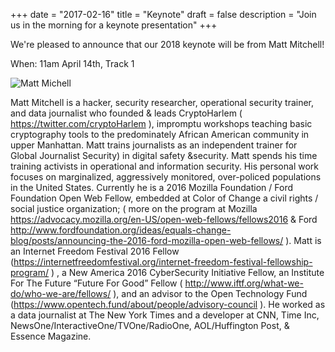 +++
date = "2017-02-16"
title = "Keynote"
draft = false
description = "Join us in the morning for a keynote presentation"
+++

We're pleased to announce that our 2018 keynote will be from Matt Mitchell!

When: 11am April 14th, Track 1

![Matt Michell](/img/events/keynote.jpg)

Matt Mitchell is a hacker, security researcher, operational security trainer, and data journalist who founded & leads CryptoHarlem ( https://twitter.com/cryptoHarlem ), impromptu workshops teaching basic cryptography tools to the predominately African American community in upper Manhattan. Matt trains journalists as an independent trainer for Global Journalist Security) in digital safety &security. Matt spends his time training activists in operational and information security. His personal work focuses on marginalized, aggressively monitored, over-policed populations in the United States. Currently he is a 2016 Mozilla Foundation / Ford Foundation Open Web Fellow, embedded at Color of Change a civil rights / social justice organization; ( more on the program at Mozilla https://advocacy.mozilla.org/en-US/open-web-fellows/fellows2016 & Ford http://www.fordfoundation.org/ideas/equals-change-blog/posts/announcing-the-2016-ford-mozilla-open-web-fellows/ ). Matt is an Internet Freedom Festival 2016 Fellow (https://internetfreedomfestival.org/internet-freedom-festival-fellowship-program/ ) , a New America 2016 CyberSecurity Initiative Fellow, an Institute For The Future “Future For Good” Fellow ( http://www.iftf.org/what-we-do/who-we-are/fellows/ ), and an advisor to the Open Technology Fund (https://www.opentech.fund/about/people/advisory-council ). He worked as a data journalist at The New York Times and a developer at CNN, Time Inc, NewsOne/InteractiveOne/TVOne/RadioOne, AOL/Huffington Post, & Essence Magazine.
